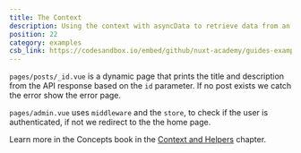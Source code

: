 ```yaml
---
title: The Context
description: Using the context with asyncData to retrieve data from an API and middleware to check authentication using the store.
position: 22
category: examples
csb_link: https://codesandbox.io/embed/github/nuxt-academy/guides-examples/tree/master/02_concepts/02_context_helpers-context?fontsize=14&hidenavigation=1&theme=dark
---
```


<example-intro></example-intro>

`pages/posts/_id.vue` is a dynamic page that prints the title and description from the API response based on the `id` parameter. If no post exists we catch the error show the error page.

`pages/admin.vue` uses `middleware` and the `store`, to check if the user is authenticated, if not we redirect to the the home page.

<base-alert type="next">

Learn more in the Concepts book in the [Context and Helpers](/guides/concepts/context-helpers) chapter.

</base-alert>

<code-sandbox :src="csb_link"></code-sandbox>
